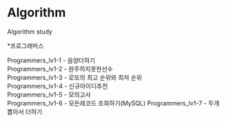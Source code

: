 # Algorithm
Algorithm study

*프로그래머스

Programmers_lv1-1 - 음양더하기  
Programmers_lv1-2 - 완주하지못한선수  
Programmers_lv1-3 - 로또의 최고 순위와 최저 순위  
Programmers_lv1-4 - 신규아이디추천  
Programmers_lv1-5 - 모의고사  
Programmers_lv1-6 - 모든레코드 조회하기(MySQL)
Programmers_lv1-7 - 두개 뽑아서 더하기  
